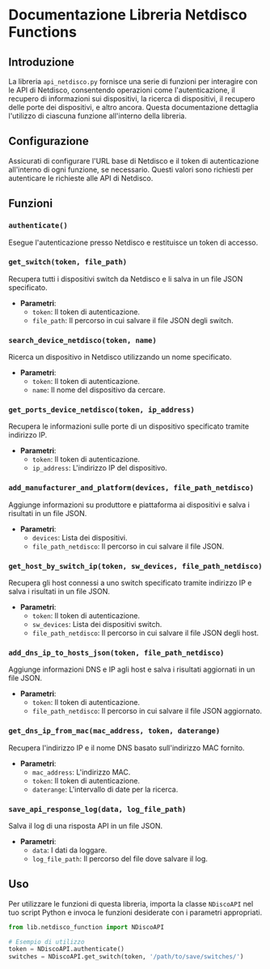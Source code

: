 # Documentazione Libreria Netdisco Functions

## Introduzione

La libreria `api_netdisco.py` fornisce una serie di funzioni per interagire con le API di Netdisco, consentendo operazioni come l'autenticazione, il recupero di informazioni sui dispositivi, la ricerca di dispositivi, il recupero delle porte dei dispositivi, e altro ancora. Questa documentazione dettaglia l'utilizzo di ciascuna funzione all'interno della libreria.

## Configurazione

Assicurati di configurare l'URL base di Netdisco e il token di autenticazione all'interno di ogni funzione, se necessario. Questi valori sono richiesti per autenticare le richieste alle API di Netdisco.

## Funzioni

### `authenticate()`

Esegue l'autenticazione presso Netdisco e restituisce un token di accesso.

### `get_switch(token, file_path)`

Recupera tutti i dispositivi switch da Netdisco e li salva in un file JSON specificato.

- **Parametri**:
    - `token`: Il token di autenticazione.
    - `file_path`: Il percorso in cui salvare il file JSON degli switch.

### `search_device_netdisco(token, name)`

Ricerca un dispositivo in Netdisco utilizzando un nome specificato.

- **Parametri**:
    - `token`: Il token di autenticazione.
    - `name`: Il nome del dispositivo da cercare.

### `get_ports_device_netdisco(token, ip_address)`

Recupera le informazioni sulle porte di un dispositivo specificato tramite indirizzo IP.

- **Parametri**:
    - `token`: Il token di autenticazione.
    - `ip_address`: L'indirizzo IP del dispositivo.

### `add_manufacturer_and_platform(devices, file_path_netdisco)`

Aggiunge informazioni su produttore e piattaforma ai dispositivi e salva i risultati in un file JSON.

- **Parametri**:
    - `devices`: Lista dei dispositivi.
    - `file_path_netdisco`: Il percorso in cui salvare il file JSON.

### `get_host_by_switch_ip(token, sw_devices, file_path_netdisco)`

Recupera gli host connessi a uno switch specificato tramite indirizzo IP e salva i risultati in un file JSON.

- **Parametri**:
    - `token`: Il token di autenticazione.
    - `sw_devices`: Lista dei dispositivi switch.
    - `file_path_netdisco`: Il percorso in cui salvare il file JSON degli host.

### `add_dns_ip_to_hosts_json(token, file_path_netdisco)`

Aggiunge informazioni DNS e IP agli host e salva i risultati aggiornati in un file JSON.

- **Parametri**:
    - `token`: Il token di autenticazione.
    - `file_path_netdisco`: Il percorso in cui salvare il file JSON aggiornato.

### `get_dns_ip_from_mac(mac_address, token, daterange)`

Recupera l'indirizzo IP e il nome DNS basato sull'indirizzo MAC fornito.

- **Parametri**:
    - `mac_address`: L'indirizzo MAC.
    - `token`: Il token di autenticazione.
    - `daterange`: L'intervallo di date per la ricerca.

### `save_api_response_log(data, log_file_path)`

Salva il log di una risposta API in un file JSON.

- **Parametri**:
    - `data`: I dati da loggare.
    - `log_file_path`: Il percorso del file dove salvare il log.

## Uso

Per utilizzare le funzioni di questa libreria, importa la classe `NDiscoAPI` nel tuo script Python e invoca le funzioni desiderate con i parametri appropriati.

```python
from lib.netdisco_function import NDiscoAPI

# Esempio di utilizzo
token = NDiscoAPI.authenticate()
switches = NDiscoAPI.get_switch(token, '/path/to/save/switches/')
